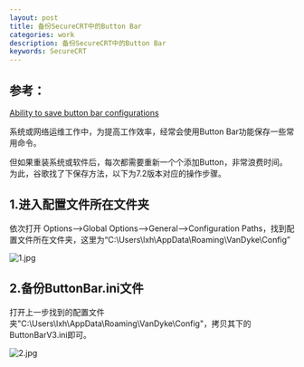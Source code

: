 ```yaml
---
layout: post
title: 备份SecureCRT中的Button Bar 
categories: work
description: 备份SecureCRT中的Button Bar 
keywords: SecureCRT
---
```


## 参考：

[Ability to save button bar configurations](https://forums.vandyke.com/archive/index.php/t-2604.html)

系统或网络运维工作中，为提高工作效率，经常会使用Button Bar功能保存一些常用命令。

但如果重装系统或软件后，每次都需要重新一个个添加Button，非常浪费时间。为此，谷歌找了下保存方法，以下为7.2版本对应的操作步骤。

## 1.进入配置文件所在文件夹

依次打开 Options-->Global Options-->General-->Configuration Paths，找到配置文件所在文件夹，这里为“C:\Users\lxh\AppData\Roaming\VanDyke\Config”

![1.jpg](https://i.loli.net/2018/05/19/5afff1bdb3a2e.jpg)

## 2.备份ButtonBar.ini文件

打开上一步找到的配置文件夹"C:\Users\lxh\AppData\Roaming\VanDyke\Config"，拷贝其下的ButtonBarV3.ini即可。

![2.jpg](https://i.loli.net/2018/05/19/5afff1bdb5da7.jpg)

